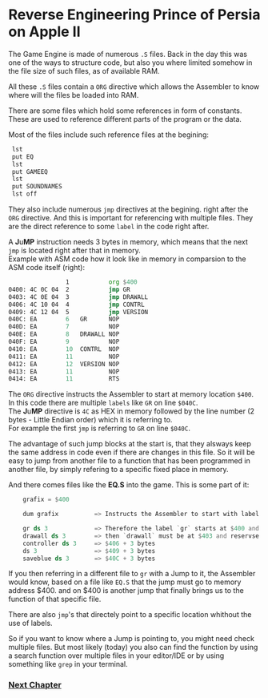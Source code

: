 # Reverse Engineering Prince of Persia on Apple II

The Game Engine is made of numerous `.S` files.
Back in the day this was one of the ways to structure code, but also you where limited somehow in the file size of such files, as of available RAM.

All these `.S` files contain a `ORG` directive which allows the Assembler to know where will the files be loaded into RAM.

There are some files which hold some references in form of constants.
These are used to reference different parts of the program or the data.

Most of the files include such reference files at the begining:
```asm
 lst
 put EQ
 lst
 put GAMEEQ
 lst
 put SOUNDNAMES
 lst off
```

They also include numerous `jmp` directives at the begining. right after the `ORG` directive.
And this is important for referencing with multiple files.
They are the direct reference to some `label` in the code right after.

A **J**u**MP** instruction needs 3 bytes in memory, which means that the next `jmp` is located right after that in memory.  
Example with ASM code how it look like in memory in comparsion to the ASM code itself (right):
```asm
                1           org $400
0400: 4C 0C 04	2           jmp GR
0403: 4C 0E 04	3           jmp DRAWALL
0406: 4C 10 04	4           jmp CONTRL
0409: 4C 12 04	5           jmp VERSION
040C: EA        6   GR      NOP
040D: EA        7           NOP
040E: EA        8   DRAWALL NOP
040F: EA        9           NOP
0410: EA        10  CONTRL  NOP
0411: EA        11          NOP
0412: EA        12  VERSION	NOP
0413: EA        11          NOP
0414: EA        11          RTS

```
The `ORG` directive instructs the Assembler to start at memory location `$400`.  
In this code there are multiple `labels` like `GR` on line `$040C`.  
The **J**u**MP** directive is `4C` as HEX in memory followed by the line number (2 bytes - Little Endian order) which it is referring to.  
For example the first `jmp` is referring to `GR` on line `$040C`.

The advantage of such jump blocks at the start is, that they alsways keep the same address in code even if there are changes in this file.
So it will be easy to jump from another file to a function that has been programmed in another file, by simply refering to a specific fixed place in memory.

And there comes files like the **EQ.S** into the game. This is some part of it:

```asm
    grafix = $400

    dum grafix          => Instructs the Assembler to start with label values at a given index of $400

    gr ds 3             => Therefore the label `gr` starts at $400 and reservse 3 bytes of memory
    drawall ds 3        => then `drawall` must be at $403 and reservse 3 bytes of memory
    controller ds 3     => $406 + 3 bytes
    ds 3                => $409 + 3 bytes
    saveblue ds 3       => $40C + 3 bytes
```

If you then referring in a different file to `gr` with a Jump to it, the Assembler would know, based on a file like `EQ.S` that the jump must go to memory address $400.
and on $400 is another jump that finally brings us to the function of that specific file.

There are also `jmp`'s that directely point to a specific location whithout the use of labels.

So if you want to know where a Jump is pointing to, you might need check multiple files.
But most likely (today) you also can find the function by using a search function over multiple files in your editor/IDE or by using something like `grep` in your terminal.


### [Next Chapter](https://github.com/magraina/Prince-of-Persia-Apple-II/blob/master/zz%20Reverse%20Engineering/01-ReverseEngineering-BOOT.md)
